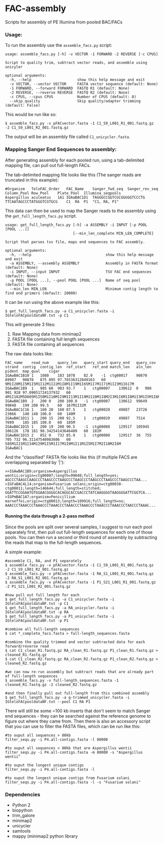 # FAC-assembly
Scripts for assembly of PE Illumina from pooled BAC/FACs 

### Usage:
To run the assembly use the `assemble_facs.py` script:
```
usage: assemble_facs.py [-h] -v VECTOR -1 FORWARD -2 REVERSE [-c CPUS]

Script to quality trim, subtract vector reads, and assemble using unicyler

optional arguments:
  -h, --help                     show this help message and exit
  -v VECTOR, --vector VECTOR     FASTA vector sequence (default: None)
  -1 FORWARD, --forward FORWARD  FASTQ R1 (default: None)
  -2 REVERSE, --reverse REVERSE  FASTQ R2 (default: None)
  -c CPUS, --cpus CPUS           Number of CPUS (default: 8)
  --skip_quality                 Skip quality/adapter trimming (default: False)
```
This would be run like so:
```
$ assemble_facs.py -v pFACvector.fasta -1 C1_S9_L001_R1_001.fastq.gz -2 C1_S9_L001_R2_001.fastq.gz
```
The output will be an assembly file called `C1_unicycler.fasta`.


### Mapping Sanger End Sequences to assembly:

After generating assembly for each pooled run, using a tab-delimited mapping file, can pull out full-length FACs.

The tab-delimited mapping file looks like this (The sanger reads are truncated in this example):
```
#Organism   TeloFAC_Order   FAC_Name    Sanger_fwd_seq  Sanger_rev_seq  Column_Pool Row_Pool    Plate_Pool  Illumina_seqpools
Aspergillus aculeatus   1A1 IGAaBAC1D1  TAGGGCCGGTCGCGGGGGTCCCTG    TTCAATAGCCCTATGGGTCGTGCG    C1  RA  P1  "C1, RA, P1"
```
This data can then be used to map the Sanger reads to the assembly using the `get_full_length_facs.py` script.
```
usage: get_full_length_facs.py [-h] -a ASSEMBLY -i INPUT [-p POOL [POOL ...]]
                               [--min_len_complete MIN_LEN_COMPLETE]

Script that parses tsv file, maps end sequences to FAC assembly.

optional arguments:
  -h, --help                                  show this help message and exit
  -a ASSEMBLY, --assembly ASSEMBLY            Assembly in FASTA format (default: None)
  -i INPUT, --input INPUT                     TSV FAC end sequences (default: None)
  -p POOL [POOL ...], --pool POOL [POOL ...]  Name of seq pool (default: None)
  --min_len MIN_LEN                           Minimum contig length to find end primers (default: 20000)
```
It can be run using the above example like this:
```
$ get_full_length_facs.py -a C1_unicycler.fasta -i IGteloFACpooldataNF.txt -p C1
```
This will generate 3 files:
1) Raw Mapping data from minimap2
2) FASTA file containing full length sequences
3) FASTA file containing all sequences

The raw data looks like:
```
FAC_name	read_num	query_len	query_start	query_end	query_cov	strand	contig	contig_len	ref_start	ref_end	match_len	aln_len	pident	map_qual	cigar
IGAwBAC1B10	1	1080	183	1078	82.9	-1	ctg00017	90870	89987	90870	875	895	97.76536312849163	60	9M1I20M1I5M1I5M1I12M1I22M1I8M1I19M1I65M1I7M1I71M1I23M1I617M
IGAwBAC1B9	1	985	60	983	93.7	1	ctg00007	130612	0	908	901	928	97.09051724137932	60	4M1I102M5D605M1I50M1I10M1I9M1I13M1I19M1I20M1I8M2I3M1I6M1I8M1I3M1I5M1I6M2I5M1I6M1I11M1I10M
IGAwBAC1B9	2	200	0	200	100.0	-1	ctg00007	130612	99649	99848	199	200	99.5	60	167M1I32M
IGAwBAC1C16	1	160	20	160	87.5	1	ctg00020	49887	23726	23866	140	140	100.0	60	140M
IGAwBAC1D11	1	200	15	200	92.5	1	ctg00020	49887	7514	7699	185	185	100.0	60	185M
IGAwBAC1D15	1	200	19	200	90.5	-1	ctg00008	129517	105945	106126	178	181	98.34254143646409	60	181M
IGAwBAC1D15	2	852	0	732	85.9	1	ctg00008	129517	36	755	705	732	96.31147540983606	60	585M1I21M1I34M1I9M1I5M1I17M1I9M1I11M1I5M1I7M2I10M2I6M
IGAwBAC1
```
And the "classified" FASTA file looks like this (if multiple FACS are overlapping separated by '|'):
```
>>IGAwBAC1B9;organism=Aspergillus wentii;origin=ctg00007;length=99848;full_length=yes;
AGCCCTAAGCCAAGCCCTAAGCCCTAAGCCCTAAGCCCTAAGCCCTAAGCCCTAAGCCCTAA...               
>IGFaBAC4L14;organism=Fusarium solani;origin=ctg00038-ctg00011;length=146644;full_length=stitched;
GGATTCCGGAATGTGGAACGGGGCACAGGCACCGACCCTATCAAGGGGTAAGGGGATTCGGTCA...
>IGPmBAC1A7;organism=Penicillium marneffei;origin=ctg00013;length=109916;full_length=no;
AAACCCTAAACCCTAAACCCTAAACCCTAAACCCTAAACCCTAAACCCTAAACCCTAACCCTAAAC...
```

#### Running the data through a 2-pass method

Since the pools are split over several samples, I suggest to run each pool separately first, then pull out full-length sequences for each one of those pools. You can then run a second or third round of assembly by subtracting the reads that map to the full-length sequences.

A simple example:
```
#assemble C1, RA, and P1 separately
$ assemble_facs.py -v pFACvector.fasta -1 C1_S9_L001_R1_001.fastq.gz -2 C1_S9_L001_R2_001.fastq.gz
$ assemble_facs.py -v pFACvector.fasta -1 RA_S1_L001_R1_001.fastq.gz -2 RA_S1_L001_R2_001.fastq.gz 
$ assemble_facs.py -v pFACvector.fasta -1 P1_S21_L001_R1_001.fastq.gz -2 P1_S21_L001_R2_001.fastq.gz

#now pull out full length for each
$ get_full_length_facs.py -a C1_unicycler.fasta -i IGteloFACpooldataNF.txt -p C1
$ get_full_length_facs.py -a RA_unicycler.fasta -i IGteloFACpooldataNF.txt -p RA
$ get_full_length_facs.py -a P1_unicycler.fasta -i IGteloFACpooldataNF.txt -p P1

#combine all full-length sequences
$ cat *_complete_facs.fasta > full-length_sequences.fasta

#combine the quality trimmed and vector subtracted data for each forward/reverse read
$ cat C1_clean_R1.fastq.gz RA_clean_R1.fastq.gz P1_clean_R1.fastq.gz > cleaned_R1.fastq.gz
$ cat C1_clean_R2.fastq.gz RA_clean_R2.fastq.gz P1_clean_R2.fastq.gz > cleaned_R2.fastq.gz

#we can now re-run assembly but subtract reads that are already part of full-length sequences
$ assemble_facs.py -v full-length_sequences.fasta -1 cleaned_R1.fastq.gz -2 cleaned_R2.fastq.gz

#and then finally pull out full-length from this combined assembly
$ get_full_length_facs.py -a q-trimmed_unicycler.fasta -i IGteloFACpooldataNF.txt --pool C1 RA P1
```

There will still be some ~100 kb inserts that don't seem to match Sanger end sequences - they can be searched against the reference genome to figure out where they came from.  Then there is also an accessory script that you can use to filter the FASTA files, which can be run like this:
```
#to ouput all sequences > 80kb
filter_seqs.py -i P4.all-contigs.fasta -l 80000

#to ouput all sequences > 80kb that are Aspergillus wentii
filter_seqs.py -i P4.all-contigs.fasta -m 80000 -s "Aspergillus wentii"

#to ouput the longest unique contigs
filter_seqs.py -i P4.all-contigs.fasta -l

#to ouput the longest unique contigs from Fusarium solani
filter_seqs.py -i P4.all-contigs.fasta -l -s "Fusarium solani"
```

### Dependencies
* Python 2
* biopython
* trim_galore
* minimap2
* unicycler
* samtools
* mappy (minimap2 python library


